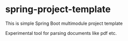 # spring-project-template
This is simple Spring Boot multimodule project template

Experimental tool for parsing documents like pdf etc.

